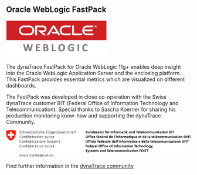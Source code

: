 ## Oracle WebLogic FastPack

![images_community/download/attachments/45383813/OracleSmall.png](images_community/download/attachments/45383813/OracleSmall.png)

The dynaTrace FastPack for Oracle WebLogic 11g+ enables deep insight into the Oracle WebLogic Application Server and the enclosing platform. This FastPack provides essential metrics which are
visualized on different dashboards.

The FastPack was developed in close co-operation with the Swiss dynaTrace customer BIT (Federal Office of Information Technology and Telecommunication). Special thanks to Sascha Koerner for sharing
his production monitoring know-how and supporting the dynaTrace Community.

![images_community/download/attachments/45383813/bit.png](images_community/download/attachments/45383813/bit.png)

Find further information in the [dynaTrace community](https://community.dynatrace.com/community/display/DL/Oracle+WebLogic+FastPack)